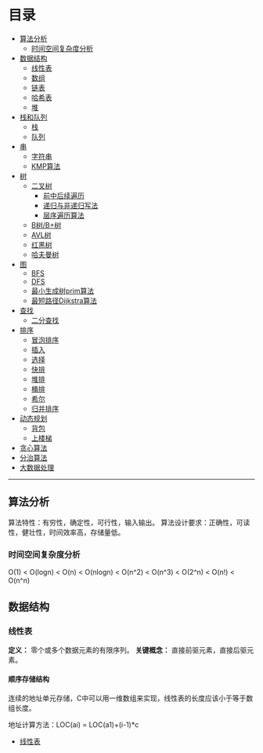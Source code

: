 # 目录

- [算法分析](#算法分析)
  - [时间空间复杂度分析](#时间空间复杂度分析)
- [数据结构](#数据结构)
  - [线性表](#线性表)
  - [数组](#数组)
  - [链表](#链表)
  - [哈希表](#哈希表)
  - [堆](#堆)
- [栈和队列](#栈和队列)
  - [栈](#栈)
  - [队列](#队列)
- [串](#串)
  - [字符串](#字符串)
  - [KMP算法](#KMP算法)
- [树](#树)
  - [二叉树](#二叉树)
    - [前中后续遍历](#前中后续遍历)
    - [递归与非递归写法](#递归与非递归写法)
    - [层序遍历算法](#层序遍历算法)
  - [B树/B+树](#B树/B+树)
  - [AVL树](#AVL树)
  - [红黑树](#红黑树)
  - [哈夫曼树](#哈夫曼树)
- [图](#图)
  - [BFS](#BFS)
  - [DFS](#DFS)
  - [最小生成树prim算法](#最小生成树prim算法)
  - [最短路径Dijkstra算法](#最短路径Dijkstra算法)
- [查找](#查找)
  - [二分查找](#二分查找)
- [排序](#排序)
  - [冒泡排序](#冒泡排序)
  - [插入](#插入)
  - [选择](#选择)
  - [快排](#快排)
  - [堆排](#堆排)
  - [桶排](#桶排)
  - [希尔](#希尔)
  - [归并排序](#归并排序)
- [动态规划](#动态规划)
  - [背包](#背包)
  - [上楼梯](#上楼梯)
- [贪心算法](#贪心算法)
- [分治算法](#分治算法)
- [大数据处理](#大数据处理)

---

## 算法分析

算法特性：有穷性，确定性，可行性，输入输出。
算法设计要求：正确性，可读性，健壮性，时间效率高，存储量低。

### 时间空间复杂度分析

O(1) < O(logn) < O(n) < O(nlogn) < O(n^2) < O(n^3) < O(2^n) < O(n!) < O(n^n)

## 数据结构

### 线性表

**定义：** 零个或多个数据元素的有限序列。
**关键概念：** 直接前驱元素，直接后驱元素。

#### 顺序存储结构

连续的地址单元存储，C中可以用一维数组来实现，线性表的长度应该小于等于数组长度。

地址计算方法：LOC(ai) = LOC(a1)+(i-1)*c

- [线性表](https://github.com/ChuangLiu727/GetJob/blob/master/数据结构/线性表.cpp)

#### 